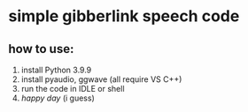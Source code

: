 # simple gibberlink speech code
## how to use:
1. install Python 3.9.9
2. install pyaudio, ggwave (all require VS C++)
3. run the code in IDLE or shell
4. *happy day* (i guess)
